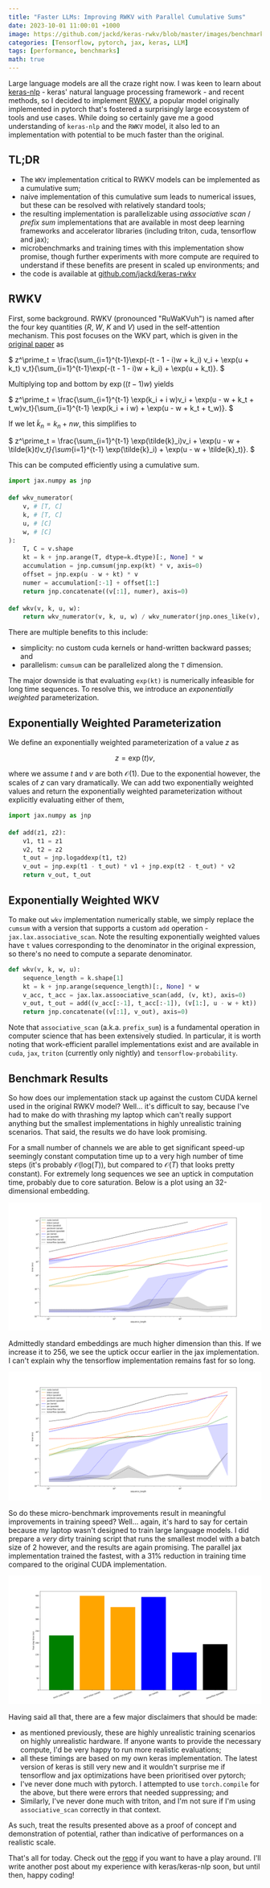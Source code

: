 ```yaml
---
title: "Faster LLMs: Improving RWKV with Parallel Cumulative Sums"
date: 2023-10-01 11:00:01 +1000
image: https://github.com/jackd/keras-rwkv/blob/master/images/benchmark-032.png?raw=true
categories: [Tensorflow, pytorch, jax, keras, LLM]
tags: [performance, benchmarks]
math: true
---
```


<script>
window.MathJax = {
    tex: {
      tags: 'ams',
      inlineMath: [['$', '$'], ['\\(', '\\)']]
    }
};
</script>

Large language models are all the craze right now. I was keen to learn about [keras-nlp](https://keras.io/keras_nlp/) - keras' natural language processing framework - and recent methods, so I decided to implement [RWKV](https://arxiv.org/abs/2305.13048), a popular model originally implemented in pytorch that's fostered a surprisingly large ecosystem of tools and use cases. While doing so certainly gave me a good understanding of `keras-nlp` and the `RWKV` model, it also led to an implementation with potential to be much faster than the original.

## TL;DR

- The `WKV` implementation critical to RWKV models can be implemented as a cumulative sum;
- naive implementation of this cumulative sum leads to numerical issues, but these can be resolved with relatively standard tools;
- the resulting implementation is parallelizable using _associative scan_ / _prefix sum_ implementations that are available in most deep learning frameworks and accelerator libraries (including triton, cuda, tensorflow and jax);
- microbenchmarks and training times with this implementation show promise, though further experiments with more compute are required to understand if these benefits are present in scaled up environments; and
- the code is available at [github.com/jackd/keras-rwkv](https://github.com/jackd/keras-rwkv)

## RWKV

First, some background. RWKV (pronounced "RuWaKVuh") is named after the four key quantities ($R$, $W$, $K$ and $V$) used in the self-attention mechanism. This post focuses on the WKV part, which is given in the [original paper](https://arxiv.org/abs/2305.13048) as

$
z^\prime_t = \frac{\sum_{i=1}^{t-1}\exp(-(t - 1 - i)w + k_i) v_i + \exp(u + k_t) v_t}{\sum_{i=1}^{t-1}\exp(-(t - 1 - i)w + k_i) + \exp(u + k_t)}.
$

Multiplying top and bottom by $\exp((t - 1)w)$ yields

$
z^\prime_t = \frac{\sum_{i=1}^{t-1} \exp(k_i + i w)v_i + \exp(u - w + k_t + t_w)v_t}{\sum_{i=1}^{t-1} \exp(k_i + i w) + \exp(u - w + k_t + t_w)}.
$

If we let $\tilde{k}_n = k_n + n w$, this simplifies to

$
z^\prime_t = \frac{\sum_{i=1}^{t-1} \exp(\tilde{k}_i)v_i + \exp(u - w + \tilde{k}_t)v_t}{\sum_{i=1}^{t-1} \exp(\tilde{k}_i) + \exp(u - w + \tilde{k}_t)}.
$

This can be computed efficiently using a cumulative sum.

```python
import jax.numpy as jnp

def wkv_numerator(
    v, # [T, C]
    k, # [T, C]
    u, # [C]
    w, # [C]
):
    T, C = v.shape
    kt = k + jnp.arange(T, dtype=k.dtype)[:, None] * w
    accumulation = jnp.cumsum(jnp.exp(kt) * v, axis=0)
    offset = jnp.exp(u - w + kt) * v
    numer = accumulation[:-1] + offset[1:]
    return jnp.concatenate((v[:1], numer), axis=0)

def wkv(v, k, u, w):
    return wkv_numerator(v, k, u, w) / wkv_numerator(jnp.ones_like(v), k, u, w)
```

There are multiple benefits to this include:

- simplicity: no custom cuda kernels or hand-written backward passes; and
- parallelism: `cumsum` can be parallelized along the `T` dimension.

The major downside is that evaluating `exp(kt)` is numerically infeasible for long time sequences. To resolve this, we introduce an _exponentially weighted_ parameterization.

## Exponentially Weighted Parameterization

We define an exponentially weighted parameterization of a value $z$ as

$$
z = \exp(t) v,
$$

where we assume $t$ and $v$ are both $\mathcal{O}(1)$. Due to the exponential however, the scales of $z$ can vary dramatically. We can add two exponentially weighted values and return the exponentially weighted parameterization without explicitly evaluating either of them,

```python
import jax.numpy as jnp

def add(z1, z2):
    v1, t1 = z1
    v2, t2 = z2
    t_out = jnp.logaddexp(t1, t2)
    v_out = jnp.exp(t1 - t_out) * v1 + jnp.exp(t2 - t_out) * v2
    return v_out, t_out
```

## Exponentially Weighted WKV

To make out `wkv` implementation numerically stable, we simply replace the `cumsum` with a version that supports a custom `add` operation - `jax.lax.associative_scan`. Note the resulting exponentially weighted values have `t` values corresponding to the denominator in the original expression, so there's no need to compute a separate denominator.

```python
def wkv(v, k, w, u):
    sequence_length = k.shape[1]
    kt = k + jnp.arange(sequence_length)[:, None] * w
    v_acc, t_acc = jax.lax.assoociative_scan(add, (v, kt), axis=0)
    v_out, t_out = add((v_acc[:-1], t_acc[:-1]), (v[1:], u - w + kt))
    return jnp.concatenate((v[:1], v_out), axis=0)
```

Note that `associative_scan` (a.k.a. `prefix_sum`) is a fundamental operation in computer science that has been extensively studied. In particular, it is worth noting that work-efficient parallel implementations exist and are available in `cuda`, `jax`, `triton` (currently only nightly) and `tensorflow-probability`.

## Benchmark Results

So how does our implementation stack up against the custom CUDA kernel used in the original RWKV model? Well... it's difficult to say, because I've had to make do with thrashing my laptop which can't really support anything but the smallest implementations in highly unrealistic training scenarios. That said, the results we do have look promising.

For a small number of channels we are able to get significant speed-up seemingly constant computation time up to a very high number of time steps (it's probably $\mathcal{O}(\text{log}(T))$, but compared to $\mathcal{O}(T)$ that looks pretty constant). For extremely long sequences we see an uptick in computation time, probably due to core saturation. Below is a plot using an 32-dimensional embedding.

![Microbenchmark computation time with 32 dimensional embeddings](https://github.com/jackd/keras-rwkv/blob/master/images/benchmark-032.png?raw=true)

Admittedly standard embeddings are much higher dimension than this. If we increase it to 256, we see the uptick occur earlier in the jax implementation. I can't explain why the tensorflow implementation remains fast for so long.

![Microbenchmark computation time with 256 dimensional embeddings](https://github.com/jackd/keras-rwkv/blob/master/images/benchmark-256.png?raw=true)

So do these micro-benchmark improvements result in meaningful improvements in training speed? Well... again, it's hard to say for certain because my laptop wasn't designed to train large language models. I did prepare a _very_ dirty training script that runs the smallest model with a batch size of 2 however, and the results are again promising. The parallel jax implementation trained the fastest, with a 31% reduction in training time compared to the original CUDA implementation.

![Train step times.](https://github.com/jackd/keras-rwkv/blob/master/images/train-times.png?raw=true)

Having said all that, there are a few major disclaimers that should be made:

- as mentioned previously, these are highly unrealistic training scenarios on highly unrealistic hardware. If anyone wants to provide the necessary compute, I'd be very happy to run more realistic evaluations;
- all these timings are based on my own keras implementation. The latest version of keras is still very new and it wouldn't surprise me if tensorflow and jax optimizations have been prioritised over pytorch;
- I've never done much with pytorch. I attempted to use `torch.compile` for the above, but there were errors that needed suppressing; and
- Similarly, I've never done much with triton, and I'm not sure if I'm using `associative_scan` correctly in that context.

As such, treat the results presented above as a proof of concept and demonstration of potential, rather than indicative of performances on a realistic scale.

That's all for today. Check out the [repo](https://github.com/jackd/keras-rwkv) if you want to have a play around. I'll write another post about my experience with keras/keras-nlp soon, but until then, happy coding!
